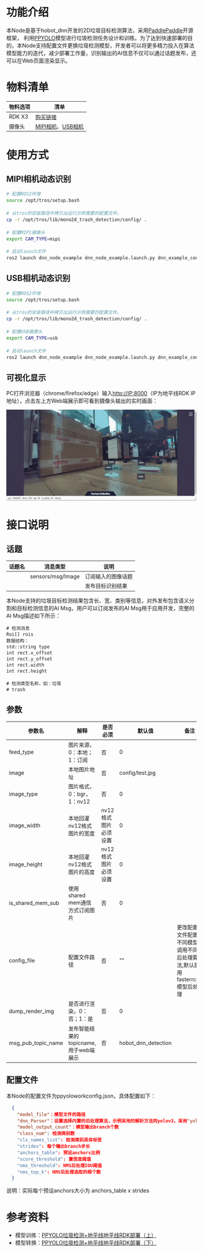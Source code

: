 # 功能介绍

本Node是基于hobot_dnn开发的2D垃圾目标检测算法，采用[PaddlePaddle](https://github.com/PaddlePaddle/PaddleDetection.git)开源框架， 利用[PPYOLO](https://github.com/PaddlePaddle/PaddleDetection/tree/release/2.5)模型进行垃圾检测任务设计和训练。为了达到快速部署的目的，本Node支持配置文件更换垃圾检测模型，开发者可以将更多精力投入在算法模型能力的迭代，减少部署工作量，识别输出的AI信息不仅可以通过话题发布，还可以在Web页面渲染显示。



# 物料清单
| 物料选项    | 清单      |
| ------- | ------------ |
| RDK X3  | [购买链接](https://developer.horizon.ai/sunrise) |
| 摄像头 | [MIPI相机](https://github.com/HorizonRDK/hobot_mipi_cam)、[USB相机](https://github.com/HorizonRDK/hobot_usb_cam) |



# 使用方式

## MIPI相机动态识别

```bash
# 配置ROS2环境
source /opt/tros/setup.bash

# 从tros的安装路径中拷贝出运行示例需要的配置文件。
cp -r /opt/tros/lib/mono2d_trash_detection/config/ .

# 配置MIPI摄像头
export CAM_TYPE=mipi

# 启动launch文件
ros2 launch dnn_node_example dnn_node_example.launch.py dnn_example_config_file:=config/ppyoloworkconfig.json dnn_example_msg_pub_topic_name:=ai_msg_mono2d_trash_detection dnn_example_image_width:=1920 dnn_example_image_height:=1080
```



## USB相机动态识别



```bash
# 配置ROS2环境
source /opt/tros/setup.bash

# 从tros的安装路径中拷贝出运行示例需要的配置文件。
cp -r /opt/tros/lib/mono2d_trash_detection/config/ .

# 配置USB摄像头
export CAM_TYPE=usb

# 启动launch文件
ros2 launch dnn_node_example dnn_node_example.launch.py dnn_example_config_file:=config/ppyoloworkconfig.json dnn_example_msg_pub_topic_name:=ai_msg_mono2d_trash_detection dnn_example_image_width:=1920 dnn_example_image_height:=1080
```



## 可视化显示

PC打开浏览器（chrome/firefox/edge）输入[http://IP:8000](http://ip:8000/)（IP为地平线RDK IP地址），点击左上方Web端展示即可看到摄像头输出的实时画面：

![realtime](image/realtime.gif)



# 接口说明

## 话题
| 话题名 | 消息类型          | 说明               |
| ------ | ----------------- | ------------------ |
|        | sensors/msg/Image | 订阅输入的图像话题 |
|        |                   | 发布目标识别结果   |

本Node支持的垃圾目标检测结果包含长、宽、类别等信息，对外发布包含语义分割和目标检测信息的AI Msg，用户可以订阅发布的AI Msg用于应用开发，完整的AI Msg描述如下所示：

````
# 检测消息
Roi[] rois
数据结构：
std::string type
int rect.x_offset
int rect.y_offset
int rect.width
int rect.height

# 检测类型名称，如：垃圾
# trash
````



## 参数

| 参数名             | 解释                                  | 是否必须             | 默认值              | 备注                                                                    |
| ------------------ | ------------------------------------- | -------------------- | ------------------- | ----------------------------------------------------------------------- |
| feed_type          | 图片来源，0：本地；1：订阅            | 否                   | 0                   |                                                                         |
| image              | 本地图片地址                          | 否                   | config/test.jpg     |                                                                         |
| image_type         | 图片格式，0：bgr，1：nv12             | 否                   | 0                   |                                                                         |
| image_width        | 本地回灌nv12格式图片的宽度            | nv12格式图片必须设置 | 0                   |                                                                         |
| image_height       | 本地回灌nv12格式图片的高度            | nv12格式图片必须设置 | 0                   |                                                                         |
| is_shared_mem_sub  | 使用shared mem通信方式订阅图片        | 否                   | 0                   |                                                                         |
| config_file        | 配置文件路径                          | 否                   | ""                  | 更改配置文件配置不同模型调用不同后处理算法,默认启用fasterrcnn模型后处理 |
| dump_render_img    | 是否进行渲染，0：否；1：是            | 否                   | 0                   |                                                                         |
| msg_pub_topic_name | 发布智能结果的topicname,用于web端展示 | 否                   | hobot_dnn_detection |          

## 配置文件

本Node的配置文件为ppyoloworkconfig.json，具体配置如下：

```json
  {
    "model_file"：模型文件的路径
    "dnn_Parser"：设置选择内置的后处理算法，示例采用的解析方法同yolov3，采用"yolov3"
    "model_output_count"：模型输出branch个数
	"class_num": 检测类别数
	"cls_names_list": 检测类别具体标签
	"strides": 每个输出branch步长
	"anchors_table": 预设anchors比例
	"score_threshold": 置信度阈值
	"nms_threshold": NMS后处理IOU阈值
	"nms_top_k": NMS后处理选取的框个数
  }
```

说明：实际每个预设anchors大小为 anchors_table x strides



# 参考资料

- 模型训练：[PPYOLO垃圾检测+地平线地平线RDK部署（上）](https://aistudio.baidu.com/aistudio/projectdetail/4606468?contributionType=1)
- 模型转换：[PPYOLO垃圾检测+地平线地平线RDK部署（下）](https://aistudio.baidu.com/aistudio/projectdetail/4754526?contributionType=1)
